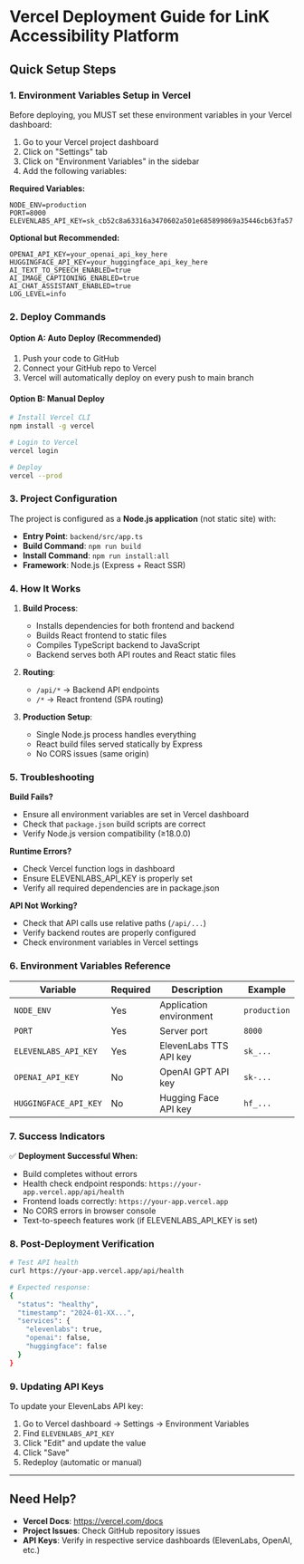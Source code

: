 # Vercel Deployment Guide for LinK Accessibility Platform

## Quick Setup Steps

### 1. Environment Variables Setup in Vercel
Before deploying, you MUST set these environment variables in your Vercel dashboard:

1. Go to your Vercel project dashboard
2. Click on "Settings" tab
3. Click on "Environment Variables" in the sidebar
4. Add the following variables:

**Required Variables:**
```
NODE_ENV=production
PORT=8000
ELEVENLABS_API_KEY=sk_cb52c8a63316a3470602a501e685899869a35446cb63fa57
```

**Optional but Recommended:**
```
OPENAI_API_KEY=your_openai_api_key_here
HUGGINGFACE_API_KEY=your_huggingface_api_key_here
AI_TEXT_TO_SPEECH_ENABLED=true
AI_IMAGE_CAPTIONING_ENABLED=true
AI_CHAT_ASSISTANT_ENABLED=true
LOG_LEVEL=info
```

### 2. Deploy Commands

#### Option A: Auto Deploy (Recommended)
1. Push your code to GitHub
2. Connect your GitHub repo to Vercel
3. Vercel will automatically deploy on every push to main branch

#### Option B: Manual Deploy
```bash
# Install Vercel CLI
npm install -g vercel

# Login to Vercel
vercel login

# Deploy
vercel --prod
```

### 3. Project Configuration

The project is configured as a **Node.js application** (not static site) with:
- **Entry Point**: `backend/src/app.ts`
- **Build Command**: `npm run build` 
- **Install Command**: `npm run install:all`
- **Framework**: Node.js (Express + React SSR)

### 4. How It Works

1. **Build Process**: 
   - Installs dependencies for both frontend and backend
   - Builds React frontend to static files
   - Compiles TypeScript backend to JavaScript
   - Backend serves both API routes and React static files

2. **Routing**:
   - `/api/*` → Backend API endpoints
   - `/*` → React frontend (SPA routing)

3. **Production Setup**:
   - Single Node.js process handles everything
   - React build files served statically by Express
   - No CORS issues (same origin)

### 5. Troubleshooting

**Build Fails?**
- Ensure all environment variables are set in Vercel dashboard
- Check that `package.json` build scripts are correct
- Verify Node.js version compatibility (≥18.0.0)

**Runtime Errors?**
- Check Vercel function logs in dashboard
- Ensure ELEVENLABS_API_KEY is properly set
- Verify all required dependencies are in package.json

**API Not Working?**
- Check that API calls use relative paths (`/api/...`)
- Verify backend routes are properly configured
- Check environment variables in Vercel settings

### 6. Environment Variables Reference

| Variable | Required | Description | Example |
|----------|----------|-------------|---------|
| `NODE_ENV` | Yes | Application environment | `production` |
| `PORT` | Yes | Server port | `8000` |
| `ELEVENLABS_API_KEY` | Yes | ElevenLabs TTS API key | `sk_...` |
| `OPENAI_API_KEY` | No | OpenAI GPT API key | `sk-...` |
| `HUGGINGFACE_API_KEY` | No | Hugging Face API key | `hf_...` |

### 7. Success Indicators

✅ **Deployment Successful When:**
- Build completes without errors
- Health check endpoint responds: `https://your-app.vercel.app/api/health`
- Frontend loads correctly: `https://your-app.vercel.app`
- No CORS errors in browser console
- Text-to-speech features work (if ELEVENLABS_API_KEY is set)

### 8. Post-Deployment Verification

```bash
# Test API health
curl https://your-app.vercel.app/api/health

# Expected response:
{
  "status": "healthy",
  "timestamp": "2024-01-XX...",
  "services": {
    "elevenlabs": true,
    "openai": false,
    "huggingface": false
  }
}
```

### 9. Updating API Keys

To update your ElevenLabs API key:
1. Go to Vercel dashboard → Settings → Environment Variables
2. Find `ELEVENLABS_API_KEY`
3. Click "Edit" and update the value
4. Click "Save"
5. Redeploy (automatic or manual)

---

## Need Help?

- **Vercel Docs**: https://vercel.com/docs
- **Project Issues**: Check GitHub repository issues
- **API Keys**: Verify in respective service dashboards (ElevenLabs, OpenAI, etc.)
